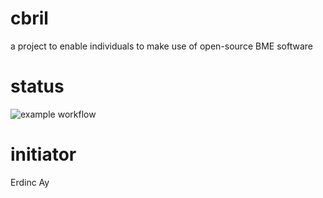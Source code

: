 # cbril
a project to enable individuals to make use of open-source BME software

# status
![example workflow](https://github.com/erdincay/cbril/actions/workflows/cmake.yml/badge.svg)


# initiator
Erdinc Ay
